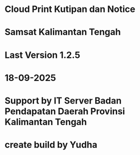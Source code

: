 # Cloud Print Kutipan dan Notice
# Samsat Kalimantan Tengah



# Last Version 1.2.5
# 18-09-2025



# Support by IT Server Badan Pendapatan Daerah Provinsi Kalimantan Tengah
# create build by Yudha
